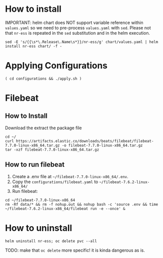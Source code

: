 # How to install
IMPORTANT: helm chart does NOT support variable reference within `values.yaml` so we need to pre-process `values.yaml` with `sed`. Please not that `nr-ess` is repeated in the `sed` substitution and in the helm execution.

```
sed -E 's/{{\s*\.Release\.Name\s*}}/nr-ess/g' chart/values.yaml | helm install nr-ess chart/ -f -

```

# Applying Configurations
```
( cd configurations && ./apply.sh )
```

# Filebeat
## How to Install
Download the extract the package file
```
cd ~/
curl https://artifacts.elastic.co/downloads/beats/filebeat/filebeat-7.7.0-linux-x86_64.tar.gz -o filebeat-7.7.0-linux-x86_64.tar.gz
tar -xzf filebeat-7.7.0-linux-x86_64.tar.gz

```

## How to run filebeat
1. Create a .env file at `~/filebeat-7.7.0-linux-x86_64/.env`.
1. Copy the `configurations/filebeat.yaml` to `~/filebeat-7.6.2-linux-x86_64/`
1. Run filebeat:
```
cd ~/filebeat-7.7.0-linux-x86_64
rm -Rf data/* && rm -f nohup.out && nohup bash -c 'source .env && time ~/filebeat-7.6.2-linux-x86_64/filebeat run -e --once' &
```
# How to uninstall
```
helm uninstall nr-ess; oc delete pvc --all
```
TODO: make that `oc delete` more specific! it is kinda dangerous as is.